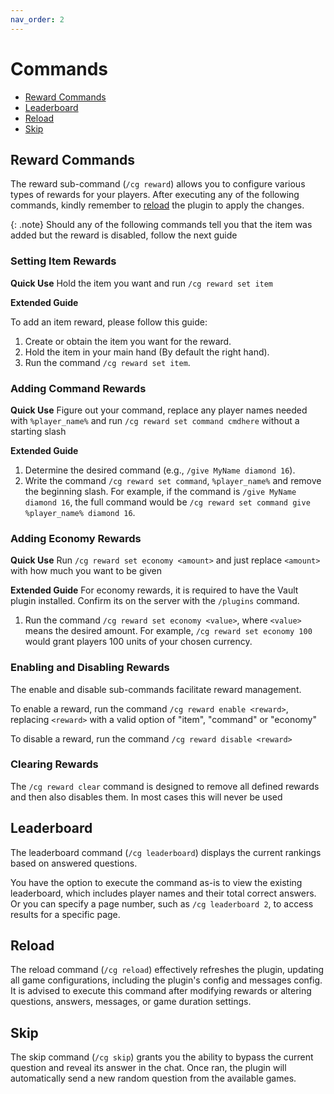 ```yaml
---
nav_order: 2
---
```


#  Commands

- [Reward Commands](#reward-commands)
- [Leaderboard](#leaderboard)
- [Reload](#reload)
- [Skip](#skip)

## Reward Commands

The reward sub-command (`/cg reward`) allows you to configure various types of rewards for your players. After executing any of the following commands, kindly remember to [reload](#reload) the plugin to apply the changes.

{: .note}
Should any of the following commands tell you that the item was added but the reward is disabled, follow the next guide

### Setting Item Rewards


**Quick Use**
Hold the item you want and run `/cg reward set item`

**Extended Guide**

To add an item reward, please follow this guide:

1. Create or obtain the item you want for the reward.
2. Hold the item in your main hand (By default the right hand).
3. Run the command `/cg reward set item`.

### Adding Command Rewards

**Quick Use**
Figure out your command, replace any player names needed with `%player_name%` and run `/cg reward set command cmdhere` without a starting slash

**Extended Guide**

1. Determine the desired command (e.g., `/give MyName diamond 16`).
2. Write the command `/cg reward set command`, `%player_name%` and remove the beginning slash.
   For example, if the command is `/give MyName diamond 16`, the full command would be `/cg reward set command give %player_name% diamond 16`.

### Adding Economy Rewards

**Quick Use**
Run `/cg reward set economy <amount>` and just replace `<amount>` with how much you want to be given

**Extended Guide**
For economy rewards, it is required to have the Vault plugin installed. Confirm its on the server with the `/plugins` command.

1. Run the command `/cg reward set economy <value>`, where `<value>` means the desired amount. For example, `/cg reward set economy 100` would grant players 100 units of your chosen currency.


### Enabling and Disabling Rewards

The enable and disable sub-commands facilitate reward management.

To enable a reward, run the command `/cg reward enable <reward>`, replacing `<reward>` with a valid option of "item", "command" or "economy"

To disable a reward, run the command `/cg reward disable <reward>`

### Clearing Rewards

The `/cg reward clear` command is designed to remove all defined rewards and then also disables them. In most cases this will never be used

## Leaderboard

The leaderboard command (`/cg leaderboard`) displays the current rankings based on answered questions.

You have the option to execute the command as-is to view the existing leaderboard, which includes player names and their total correct answers. Or you can specify a page number, such as `/cg leaderboard 2`, to access results for a specific page.

## Reload

The reload command (`/cg reload`) effectively refreshes the plugin, updating all game configurations, including the plugin's config and messages config. It is advised to execute this command after modifying rewards or altering questions, answers, messages, or game duration settings.

## Skip

The skip command (`/cg skip`) grants you the ability to bypass the current question and reveal its answer in the chat. Once ran, the plugin will automatically send a new random question from the available games.